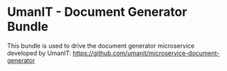 # UmanIT - Document Generator Bundle

This bundle is used to drive the document generator microservice developed by UmanIT:
https://github.com/umanit/microservice-document-generator
